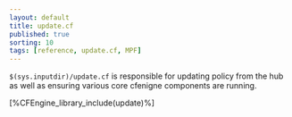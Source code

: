 ```yaml
---
layout: default
title: update.cf
published: true
sorting: 10
tags: [reference, update.cf, MPF]
---
```


`$(sys.inputdir)/update.cf` is responsible for updating
policy from the hub as well as ensuring various core
cfenigne components are running. 

[%CFEngine_library_include(update)%]


